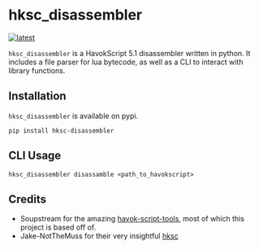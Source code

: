 # hksc_disassembler

[![latest](https://img.shields.io/pypi/v/hksc-disassembler.svg)](https://pypi.python.org/pypi/hksc-disassembler/)

`hksc_disassembler` is a HavokScript 5.1 disassembler written in python. It includes a file parser for lua bytecode, as well as a CLI to interact with library functions.

## Installation

`hksc_disassembler` is available on pypi.

`pip install hksc-disassembler`

## CLI Usage

`hksc_disassembler disassamble <path_to_havokscript>`

## Credits
- Soupstream for the amazing [havok-script-tools](https://github.com/soupstream/havok-script-tools), most of which this project is based off of.
- Jake-NotTheMuss for their very insightful [hksc](https://github.com/Jake-NotTheMuss/hksc)